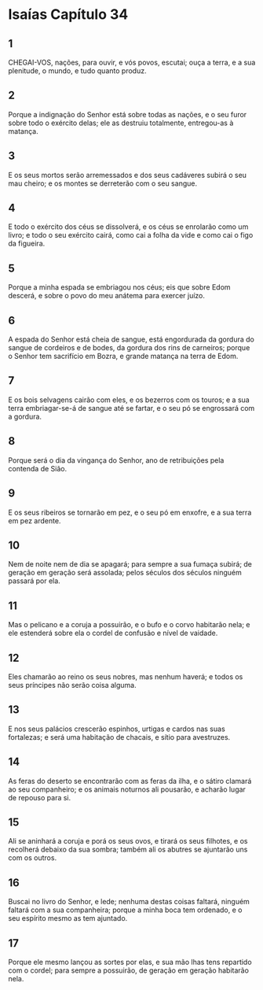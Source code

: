 # Isaías Capítulo 34

## 1
CHEGAI-VOS, nações, para ouvir, e vós povos, escutai; ouça a terra, e a sua plenitude, o mundo, e tudo quanto produz.

## 2
Porque a indignação do Senhor está sobre todas as nações, e o seu furor sobre todo o exército delas; ele as destruiu totalmente, entregou-as à matança.

## 3
E os seus mortos serão arremessados e dos seus cadáveres subirá o seu mau cheiro; e os montes se derreterão com o seu sangue.

## 4
E todo o exército dos céus se dissolverá, e os céus se enrolarão como um livro; e todo o seu exército cairá, como cai a folha da vide e como cai o figo da figueira.

## 5
Porque a minha espada se embriagou nos céus; eis que sobre Edom descerá, e sobre o povo do meu anátema para exercer juízo.

## 6
A espada do Senhor está cheia de sangue, está engordurada da gordura do sangue de cordeiros e de bodes, da gordura dos rins de carneiros; porque o Senhor tem sacrifício em Bozra, e grande matança na terra de Edom.

## 7
E os bois selvagens cairão com eles, e os bezerros com os touros; e a sua terra embriagar-se-á de sangue até se fartar, e o seu pó se engrossará com a gordura.

## 8
Porque será o dia da vingança do Senhor, ano de retribuições pela contenda de Sião.

## 9
E os seus ribeiros se tornarão em pez, e o seu pó em enxofre, e a sua terra em pez ardente.

## 10
Nem de noite nem de dia se apagará; para sempre a sua fumaça subirá; de geração em geração será assolada; pelos séculos dos séculos ninguém passará por ela.

## 11
Mas o pelicano e a coruja a possuirão, e o bufo e o corvo habitarão nela; e ele estenderá sobre ela o cordel de confusão e nível de vaidade.

## 12
Eles chamarão ao reino os seus nobres, mas nenhum haverá; e todos os seus príncipes não serão coisa alguma.

## 13
E nos seus palácios crescerão espinhos, urtigas e cardos nas suas fortalezas; e será uma habitação de chacais, e sítio para avestruzes.

## 14
As feras do deserto se encontrarão com as feras da ilha, e o sátiro clamará ao seu companheiro; e os animais noturnos ali pousarão, e acharão lugar de repouso para si.

## 15
Ali se aninhará a coruja e porá os seus ovos, e tirará os seus filhotes, e os recolherá debaixo da sua sombra; também ali os abutres se ajuntarão uns com os outros.

## 16
Buscai no livro do Senhor, e lede; nenhuma destas coisas faltará, ninguém faltará com a sua companheira; porque a minha boca tem ordenado, e o seu espírito mesmo as tem ajuntado.

## 17
Porque ele mesmo lançou as sortes por elas, e sua mão lhas tens repartido com o cordel; para sempre a possuirão, de geração em geração habitarão nela.

